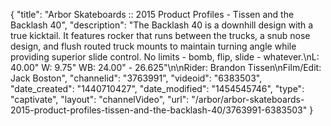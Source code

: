 {
    "title": "Arbor Skateboards :: 2015 Product Profiles - Tissen and the Backlash 40",
    "description": "The Backlash 40 is a downhill design with a true kicktail. It features rocker that runs between the trucks, a snub nose design, and flush routed truck mounts to maintain turning angle while providing superior slide control. No limits - bomb, flip, slide - whatever.\nL: 40.00\" W: 9.75\" WB: 24.00\" - 26.625\"\n\nRider: Brandon Tissen\nFilm\/Edit: Jack Boston",
    "channelid": "3763991",
    "videoid": "6383503",
    "date_created": "1440710427",
    "date_modified": "1454545746",
    "type": "captivate",
    "layout": "channelVideo",
    "url": "\/arbor\/arbor-skateboards-2015-product-profiles-tissen-and-the-backlash-40\/3763991-6383503"
}